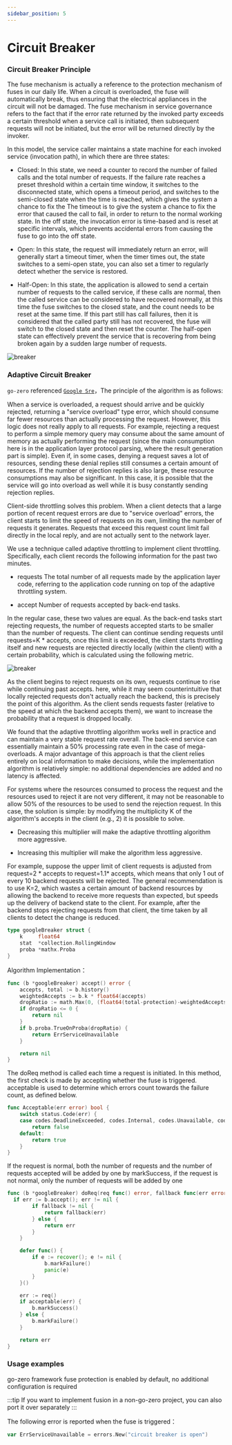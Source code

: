 ```yaml
---
sidebar_position: 5
---
```


# Circuit Breaker

### Circuit Breaker Principle

The fuse mechanism is actually a reference to the protection mechanism of fuses in our daily life. When a circuit is overloaded, the fuse will automatically break, thus ensuring that the electrical appliances in the circuit will not be damaged. The fuse mechanism in service governance refers to the fact that if the error rate returned by the invoked party exceeds a certain threshold when a service call is initiated, then subsequent requests will not be initiated, but the error will be returned directly by the invoker.

In this model, the service caller maintains a state machine for each invoked service (invocation path), in which there are three states:

* Closed: In this state, we need a counter to record the number of failed calls and the total number of requests. If the failure rate reaches a preset threshold within a certain time window, it switches to the disconnected state, which opens a timeout period, and switches to the semi-closed state when the time is reached, which gives the system a chance to fix the The timeout is to give the system a chance to fix the error that caused the call to fail, in order to return to the normal working state. In the off state, the invocation error is time-based and is reset at specific intervals, which prevents accidental errors from causing the fuse to go into the off state.

* Open: In this state, the request will immediately return an error, will generally start a timeout timer, when the timer times out, the state switches to a semi-open state, you can also set a timer to regularly detect whether the service is restored.

* Half-Open: In this state, the application is allowed to send a certain number of requests to the called service, if these calls are normal, then the called service can be considered to have recovered normally, at this time the fuse switches to the closed state, and the count needs to be reset at the same time. If this part still has call failures, then it is considered that the called party still has not recovered, the fuse will switch to the closed state and then reset the counter. The half-open state can effectively prevent the service that is recovering from being broken again by a sudden large number of requests.

![breaker](/img/breaker.png)

### Adaptive Circuit Breaker

`go-zero` referenced [`Google Sre`](https://landing.google.com/sre/sre-book/chapters/handling-overload/)，The principle of the algorithm is as follows:

When a service is overloaded, a request should arrive and be quickly rejected, returning a "service overload" type error, which should consume far fewer resources than actually processing the request. However, this logic does not really apply to all requests. For example, rejecting a request to perform a simple memory query may consume about the same amount of memory as actually performing the request (since the main consumption here is in the application layer protocol parsing, where the result generation part is simple). Even if, in some cases, denying a request saves a lot of resources, sending these denial replies still consumes a certain amount of resources. If the number of rejection replies is also large, these resource consumptions may also be significant. In this case, it is possible that the service will go into overload as well while it is busy constantly sending rejection replies.

Client-side throttling solves this problem. When a client detects that a large portion of recent request errors are due to "service overload" errors, the client starts to limit the speed of requests on its own, limiting the number of requests it generates. Requests that exceed this request count limit fail directly in the local reply, and are not actually sent to the network layer.

We use a technique called adaptive throttling to implement client throttling. Specifically, each client records the following information for the past two minutes.

* requests The total number of all requests made by the application layer code, referring to the application code running on top of the adaptive throttling system.

* accept Number of requests accepted by back-end tasks.

In the regular case, these two values are equal. As the back-end tasks start rejecting requests, the number of requests accepted starts to be smaller than the number of requests. The client can continue sending requests until requests=K * accepts, once this limit is exceeded, the client starts throttling itself and new requests are rejected directly locally (within the client) with a certain probability, which is calculated using the following metric.

![breaker](/img/breaker_algo.png)

As the client begins to reject requests on its own, requests continue to rise while continuing past accepts. here, while it may seem counterintuitive that locally rejected requests don't actually reach the backend, this is precisely the point of this algorithm. As the client sends requests faster (relative to the speed at which the backend accepts them), we want to increase the probability that a request is dropped locally.

We found that the adaptive throttling algorithm works well in practice and can maintain a very stable request rate overall. The back-end service can essentially maintain a 50% processing rate even in the case of mega-overloads. A major advantage of this approach is that the client relies entirely on local information to make decisions, while the implementation algorithm is relatively simple: no additional dependencies are added and no latency is affected.

For systems where the resources consumed to process the request and the resources used to reject it are not very different, it may not be reasonable to allow 50% of the resources to be used to send the rejection request. In this case, the solution is simple: by modifying the multiplicity K of the algorithm's accepts in the client (e.g., 2) it is possible to solve.

* Decreasing this multiplier will make the adaptive throttling algorithm more aggressive.

* Increasing this multiplier will make the algorithm less aggressive.

For example, suppose the upper limit of client requests is adjusted from request=2 * accepts to request=1.1* accepts, which means that only 1 out of every 10 backend requests will be rejected. The general recommendation is to use K=2, which wastes a certain amount of backend resources by allowing the backend to receive more requests than expected, but speeds up the delivery of backend state to the client. For example, after the backend stops rejecting requests from that client, the time taken by all clients to detect the change is reduced.

```go title="go-zero/core/breaker/googlebreaker.go"
type googleBreaker struct {
    k     float64  
    stat  *collection.RollingWindow 
    proba *mathx.Proba 
}
```

Algorithm Implementation：

```go title="go-zero/core/breaker/googlebreaker.go"
func (b *googleBreaker) accept() error {
    accepts, total := b.history()  
    weightedAccepts := b.k * float64(accepts)
    dropRatio := math.Max(0, (float64(total-protection)-weightedAccepts)/float64(total+1))
    if dropRatio <= 0 {
        return nil
    }
    if b.proba.TrueOnProba(dropRatio) {
        return ErrServiceUnavailable
    }

    return nil
}
```

The doReq method is called each time a request is initiated. In this method, the first check is made by accepting whether the fuse is triggered. acceptable is used to determine which errors count towards the failure count, as defined below.

```go title="go-zero/zrpc/internal/codes/accept.go"
func Acceptable(err error) bool {
    switch status.Code(err) {
    case codes.DeadlineExceeded, codes.Internal, codes.Unavailable, codes.DataLoss: 
        return false
    default:
        return true
    }
}
```

If the request is normal, both the number of requests and the number of requests accepted will be added by one by markSuccess, if the request is not normal, only the number of requests will be added by one

```go title="go-zero/core/breaker/googlebreaker.go"
func (b *googleBreaker) doReq(req func() error, fallback func(err error) error, acceptable Acceptable) error {
  if err := b.accept(); err != nil {
        if fallback != nil {
            return fallback(err)
        } else {
            return err
        }
    }

    defer func() {
        if e := recover(); e != nil {
            b.markFailure()
            panic(e)
        }
    }()

    err := req()
    if acceptable(err) {
        b.markSuccess()
    } else {
        b.markFailure()
    }

    return err
}
```

### Usage examples

go-zero framework fuse protection is enabled by default, no additional configuration is required

:::tip
If you want to implement fusion in a non-go-zero project, you can also port it over separately
:::

The following error is reported when the fuse is triggered：

```go title="go-zero/core/breaker/breaker.go"
var ErrServiceUnavailable = errors.New("circuit breaker is open")
````
